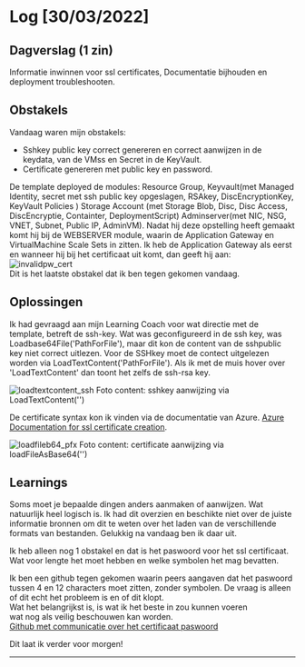 # Log [30/03/2022]  
 
## Dagverslag (1 zin)  
Informatie inwinnen voor ssl certificates, Documentatie bijhouden en deployment troubleshooten.  

## Obstakels  
Vandaag waren mijn obstakels:  
- Sshkey public key correct genereren en correct aanwijzen in de keydata, van de VMss en Secret in de KeyVault.  
- Certificate genereren met public key en password.  

De template deployed de modules: Resource Group, Keyvault(met Managed Identity, secret met ssh public key opgeslagen, RSAkey, DiscEncryptionKey, KeyVault Policies ) Storage Account (met Storage Blob, Disc, Disc Access, DiscEncryptie, Containter, DeploymentScript) Adminserver(met NIC, NSG, VNET, Subnet, Public IP, AdminVM).
Nadat hij deze opstelling heeft gemaakt komt hij bij de WEBSERVER module, waarin de Application Gateway en VirtualMachine Scale Sets in zitten. Ik heb de Application Gateway als eerst en wanneer hij bij het certificaat uit komt, dan geeft hij aan:  
![invalidpw_cert](https://user-images.githubusercontent.com/95616021/160923361-336f5ffa-295a-415b-a947-05ee2a829b70.jpg)  
Dit is het laatste obstakel dat ik ben tegen gekomen vandaag.  

## Oplossingen  
Ik had gevraagd aan mijn Learning Coach voor wat directie met de template, betreft de ssh-key. Wat was geconfigureerd in de ssh key, was Loadbase64File('PathForFile'), maar dit kon de content van de sshpublic key niet correct uitlezen. Voor de SSHkey moet de contect uitgelezen worden via LoadTextContent('PathForFile'). Als ik met de muis hover over 'LoadTextContent' dan toont het zelfs de ssh-rsa key.  

![loadtextcontent_ssh](https://user-images.githubusercontent.com/95616021/160919965-46a8ad14-ec90-49a4-ad5a-033a9f65ce08.jpg)
Foto content: sshkey aanwijzing via LoadTextContent('')  

De certificate syntax kon ik vinden via de documentatie van Azure.
[Azure Documentation for ssl certificate creation](https://docs.microsoft.com/en-us/azure/active-directory/develop/howto-create-self-signed-certificate).  

![loadfileb64_pfx](https://user-images.githubusercontent.com/95616021/160920402-76a4222e-632b-45e1-8cc6-e833fbf61388.jpg)
Foto content: certificate aanwijzing via loadFileAsBase64('')  


## Learnings  
Soms moet je bepaalde dingen anders aanmaken of aanwijzen. Wat natuurlijk heel logisch is. Ik had dit overzien en beschikte niet over de juiste informatie bronnen om dit te weten over het laden van de verschillende formats van bestanden. Gelukkig na vandaag ben ik daar uit.  

Ik heb alleen nog 1 obstakel en dat is het paswoord voor het ssl certificaat.
Wat voor lengte het moet hebben en welke symbolen het mag bevatten.

Ik ben een github tegen gekomen waarin peers aangaven dat het
paswoord tussen 4 en 12 characters moet zitten, zonder symbolen.
De vraag is alleen of dit echt het probleem is en of dit klopt.  
Wat het belangrijkst is, is wat ik het beste in zou kunnen voeren  
wat nog als veilig beschouwen kan worden.  
[Github met communicatie over het certificaat paswoord](https://github.com/MicrosoftDocs/azure-docs/issues/52459)

Dit laat ik verder voor morgen!  

---
